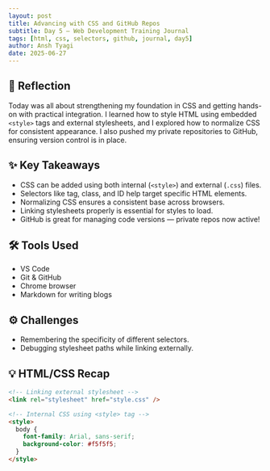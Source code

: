 ```yaml
---
layout: post
title: Advancing with CSS and GitHub Repos
subtitle: Day 5 – Web Development Training Journal
tags: [html, css, selectors, github, journal, day5]
author: Ansh Tyagi
date: 2025-06-27
---
```


## 🧠 Reflection

Today was all about strengthening my foundation in CSS and getting hands-on with practical integration. I learned how to style HTML using embedded `<style>` tags and external stylesheets, and I explored how to normalize CSS for consistent appearance. I also pushed my private repositories to GitHub, ensuring version control is in place.

## ✨ Key Takeaways

- CSS can be added using both internal (`<style>`) and external (`.css`) files.
- Selectors like tag, class, and ID help target specific HTML elements.
- Normalizing CSS ensures a consistent base across browsers.
- Linking stylesheets properly is essential for styles to load.
- GitHub is great for managing code versions — private repos now active!

## 🛠 Tools Used

- VS Code
- Git & GitHub
- Chrome browser
- Markdown for writing blogs

## ⚙️ Challenges

- Remembering the specificity of different selectors.
- Debugging stylesheet paths while linking externally.

## 💡 HTML/CSS Recap

```html
<!-- Linking external stylesheet -->
<link rel="stylesheet" href="style.css" />

<!-- Internal CSS using <style> tag -->
<style>
  body {
    font-family: Arial, sans-serif;
    background-color: #f5f5f5;
  }
</style>
```
